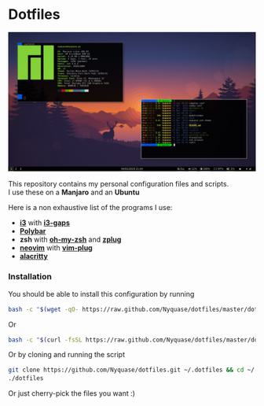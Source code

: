 # Dotfiles


<p align="center">
  <img src="desktop.png" alt="desktop">
</p>


This repository contains my personal configuration files and scripts.  
I use these on a **Manjaro** and an **Ubuntu**

Here is a non exhaustive list of the programs I use:
* **[i3](https://i3wm.org/)** with **[i3-gaps](https://github.com/Airblader/i3)**
* **[Polybar](https://github.com/jaagr/polybar)**
* **zsh** with **[oh-my-zsh](https://ohmyz.sh/)** and **[zplug](https://github.com/zplug/zplug)**
* **[neovim](https://neovim.io/)** with **[vim-plug](https://github.com/junegunn/vim-plug)**
* **[alacritty](https://github.com/jwilm/alacritty)**


### Installation
You should be able to install this configuration by running

```sh
bash -c "$(wget -qO- https://raw.github.com/Nyquase/dotfiles/master/dotfiles)"
```

Or

```sh
bash -c "$(curl -fsSL https://raw.github.com/Nyquase/dotfiles/master/dotfiles)"
```

Or by cloning and running the script
```sh
git clone https://github.com/Nyquase/dotfiles.git ~/.dotfiles && cd ~/.dotfiles
./dotfiles
```

Or just cherry-pick the files you want :)
